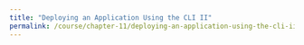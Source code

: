 ```yaml
---
title: "Deploying an Application Using the CLI II"
permalink: /course/chapter-11/deploying-an-application-using-the-cli-ii
---
```

